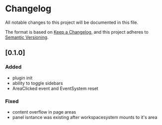 # Changelog

All notable changes to this project will be documented in this file.

The format is based on [Keep a Changelog](https://keepachangelog.com/en/1.0.0/),
and this project adheres to [Semantic Versioning](https://semver.org/spec/v2.0.0.html).

## [0.1.0]

### Added

- plugin init
- ability to toggle sidebars
- AreaClicked event and EventSystem reset

### Fixed

- content overflow in page areas
- panel isntance was existing after workspacesystem mounts to it's area
